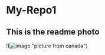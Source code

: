 # My-Repo1
## This is the readme photo

!(![image](https://user-images.githubusercontent.com/121493339/210087968-efd69112-4629-4d99-98a5-40aa2c033f7c.png) "picture from canada")
